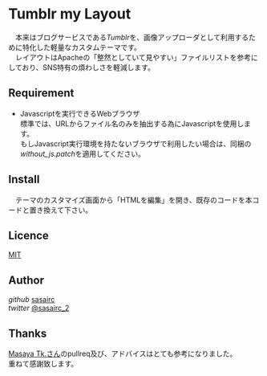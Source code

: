 Tumblr  my  Layout
================

　本来はブログサービスである*Tumblr*を、画像アップローダとして利用するために特化した軽量なカスタムテーマです。  
　レイアウトはApacheの「整然としていて見やすい」ファイルリストを参考にしており、SNS特有の煩わしさを軽減します。  

## Requirement  

- Javascriptを実行できるWebブラウザ  
  標準では、URLからファイル名のみを抽出する為にJavascriptを使用します。  
もしJavascript実行環境を持たないブラウザで利用したい場合は、同梱の*without_js.patch*を適用してください。  

## Install

　テーマのカスタマイズ画面から「HTMLを編集」を開き、既存のコードを本コードと置き換えて下さい。

## Licence

[MIT](http://opensource.org/licenses/mit-license.php)

## Author

_github_ [sasairc](https://github.com/sasairc)  
_twitter_  [@sasairc_2](https://twitter.com/sasairc_2)

## Thanks  

  [Masaya Tk.さん](https://github.com/844196)のpullreq及び、アドバイスはとても参考になりました。  
  重ねて感謝致します。  
